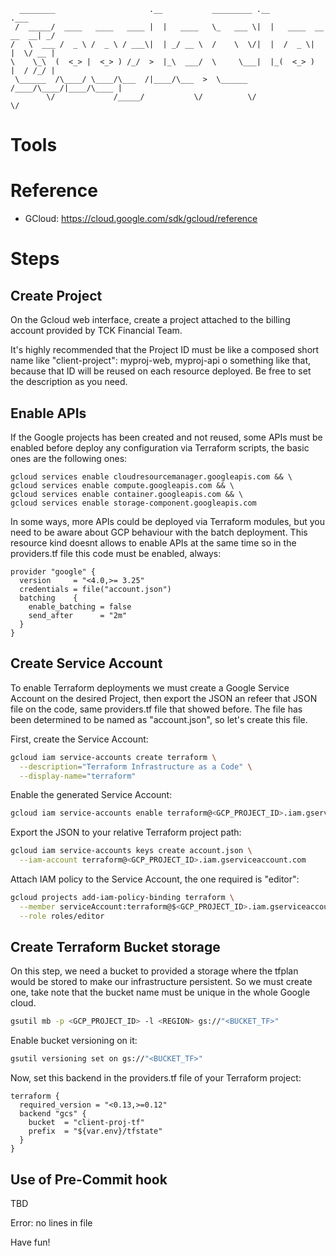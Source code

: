 ```
  ________                     .__           _________ .__                   .___
 /  _____/  ____   ____   ____ |  |   ____   \_   ___ \|  |   ____  __ __  __| _/
/   \  ___ /  _ \ /  _ \ / ___\|  | _/ __ \  /    \  \/|  |  /  _ \|  |  \/ __ | 
\    \_\  (  <_> |  <_> ) /_/  >  |_\  ___/  \     \___|  |_(  <_> )  |  / /_/ | 
 \______  /\____/ \____/\___  /|____/\___  >  \______  /____/\____/|____/\____ | 
        \/             /_____/           \/          \/                       \/ 
```
# Tools

# Reference

- GCloud: https://cloud.google.com/sdk/gcloud/reference

# Steps
## Create Project

On the Gcloud web interface, create a project attached to the billing account provided by TCK Financial Team.

It's highly recommended that the Project ID must be like a composed short name like "client-project": myproj-web, myproj-api o something like that, because that ID will be reused on each resource deployed. Be free to set the description as you need.

## Enable APIs

If the Google projects has been created and not reused, some APIs must be enabled before deploy any configuration via Terraform scripts, the basic ones are the following ones:

```
gcloud services enable cloudresourcemanager.googleapis.com && \
gcloud services enable compute.googleapis.com && \
gcloud services enable container.googleapis.com && \
gcloud services enable storage-component.googleapis.com 
```

In some ways, more APIs could be deployed via Terraform modules, but you need to be aware about GCP behaviour with the batch deployment. This resource kind doesnt allows to enable APIs at the same time so in the providers.tf file this code must be enabled, always:

```hcl
provider "google" {
  version     = "<4.0,>= 3.25"
  credentials = file("account.json")
  batching    {
    enable_batching = false
    send_after      = "2m"
  }
}
```
## Create Service Account

To enable Terraform deployments we must create a Google Service Account on the desired Project, then export the JSON an refeer that JSON file on the code, same providers.tf file that showed before. The file has been determined to be named as "account.json", so let's create this file.

First, create the Service Account:
```bash
gcloud iam service-accounts create terraform \
  --description="Terraform Infrastructure as a Code" \
  --display-name="terraform"
```

Enable the generated Service Account:
```bash
gcloud iam service-accounts enable terraform@<GCP_PROJECT_ID>.iam.gserviceaccount.com
```

Export the JSON to your relative Terraform project path:
```bash
gcloud iam service-accounts keys create account.json \
  --iam-account terraform@<GCP_PROJECT_ID>.iam.gserviceaccount.com
```

Attach IAM policy to the Service Account, the one required is "editor":
```bash
gcloud projects add-iam-policy-binding terraform \
  --member serviceAccount:terraform@$<GCP_PROJECT_ID>.iam.gserviceaccount.com \
  --role roles/editor
```

## Create Terraform Bucket storage

On this step, we need a bucket to provided a storage where the tfplan would be stored to make our infrastructure persistent. So we must create one, take note that the bucket name must be unique in the whole Google cloud.
```bash
gsutil mb -p <GCP_PROJECT_ID> -l <REGION> gs://"<BUCKET_TF>"
```

Enable bucket versioning on it:
```bash
gsutil versioning set on gs://"<BUCKET_TF>"
```

Now, set this backend in the providers.tf file of your Terraform project:

```hcl
terraform {
  required_version = "<0.13,>=0.12"
  backend "gcs" {
    bucket  = "client-proj-tf"
    prefix  = "${var.env}/tfstate"
  }
}
```

## Use of Pre-Commit hook
TBD

<!-- BEGINNING OF PRE-COMMIT-TERRAFORM DOCS HOOK -->
Error: no lines in file
<!-- END OF PRE-COMMIT-TERRAFORM DOCS HOOK -->
Have fun!
